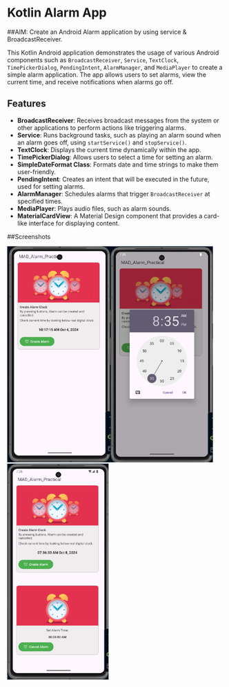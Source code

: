 # Kotlin Alarm App

##AIM: Create an Android Alarm application by using service & BroadcastReceiver.

This Kotlin Android application demonstrates the usage of various Android components such as `BroadcastReceiver`, `Service`, `TextClock`, `TimePickerDialog`, `PendingIntent`, `AlarmManager`, and `MediaPlayer` to create a simple alarm application. The app allows users to set alarms, view the current time, and receive notifications when alarms go off.

## Features

- **BroadcastReceiver**: Receives broadcast messages from the system or other applications to perform actions like triggering alarms.
- **Service**: Runs background tasks, such as playing an alarm sound when an alarm goes off, using `startService()` and `stopService()`.
- **TextClock**: Displays the current time dynamically within the app.
- **TimePickerDialog**: Allows users to select a time for setting an alarm.
- **SimpleDateFormat Class**: Formats date and time strings to make them user-friendly.
- **PendingIntent**: Creates an intent that will be executed in the future, used for setting alarms.
- **AlarmManager**: Schedules alarms that trigger `BroadcastReceiver` at specified times.
- **MediaPlayer**: Plays audio files, such as alarm sounds.
- **MaterialCardView**: A Material Design component that provides a card-like interface for displaying content.

##Screenshots

<img src="https://github.com/DivyaNareshkumarPatel/MADPractical4/blob/master/1.png" alt="Screenshot 1" height="500"/><img src="https://github.com/DivyaNareshkumarPatel/MADPractical4/blob/master/2.png" alt="Screenshot 2" height="500"/><img src="https://github.com/DivyaNareshkumarPatel/MADPractical4/blob/master/3.png" alt="Screenshot 3" height="500"/>
